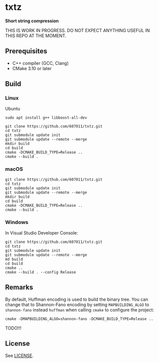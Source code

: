 # txtz

**Short string compression**

THIS IS WORK IN PROGRESS. DO NOT EXPECT ANYTHING USEFUL IN THIS REPO AT THE MOMENT.


## Prerequisites

- C++ compiler (GCC, Clang)
- CMake 3.10 or later

## Build 

### Linux

Ubuntu

```
sudo apt install g++ libboost-all-dev
```

```
git clone https://github.com/607011/txtz.git
cd txtz
git submodule update init
git submodule update --remote --merge
mkdir build
cd build
cmake -DCMAKE_BUILD_TYPE=Release ..
cmake --build .
```

### macOS

```
git clone https://github.com/607011/txtz.git
cd txtz
git submodule update init
git submodule update --remote --merge
mkdir build
cd build
cmake -DCMAKE_BUILD_TYPE=Release ..
cmake --build .
```


### Windows

In Visual Studio Developer Console:

```
git clone https://github.com/607011/txtz.git
cd txtz
git submodule update init
git submodule update --remote --merge
md build
cd build
cmake ..
cmake --build . --config Release
```


## Remarks

By default, Huffman encoding is used to build the binary tree. You can change that to Shannon-Fano encoding by setting `MAPBUILDING_ALGO` to `shannon-fano` instead `huffman` when calling `cmake` to configure the project:

```
cmake -DMAPBUILDING_ALGO=shannon-fano -DCMAKE_BUILD_TYPE=Release ..
```

TODO!!!

## License

See [LICENSE](LICENSE).
